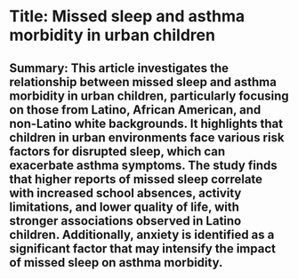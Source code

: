 # Title: Missed sleep and asthma morbidity in urban children

## Summary: This article investigates the relationship between missed sleep and asthma morbidity in urban children, particularly focusing on those from Latino, African American, and non-Latino white backgrounds. It highlights that children in urban environments face various risk factors for disrupted sleep, which can exacerbate asthma symptoms. The study finds that higher reports of missed sleep correlate with increased school absences, activity limitations, and lower quality of life, with stronger associations observed in Latino children. Additionally, anxiety is identified as a significant factor that may intensify the impact of missed sleep on asthma morbidity.